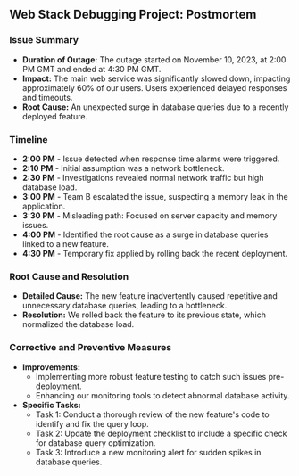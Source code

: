 ## Web Stack Debugging Project: Postmortem

### Issue Summary
- **Duration of Outage:** The outage started on November 10, 2023, at 2:00 PM GMT and ended at 4:30 PM GMT.
- **Impact:** The main web service was significantly slowed down, impacting approximately 60% of our users. Users experienced delayed responses and timeouts.
- **Root Cause:** An unexpected surge in database queries due to a recently deployed feature.

### Timeline
- **2:00 PM** - Issue detected when response time alarms were triggered.
- **2:10 PM** - Initial assumption was a network bottleneck.
- **2:30 PM** - Investigations revealed normal network traffic but high database load.
- **3:00 PM** - Team B escalated the issue, suspecting a memory leak in the application.
- **3:30 PM** - Misleading path: Focused on server capacity and memory issues.
- **4:00 PM** - Identified the root cause as a surge in database queries linked to a new feature.
- **4:30 PM** - Temporary fix applied by rolling back the recent deployment.

### Root Cause and Resolution
- **Detailed Cause:** The new feature inadvertently caused repetitive and unnecessary database queries, leading to a bottleneck.
- **Resolution:** We rolled back the feature to its previous state, which normalized the database load.

### Corrective and Preventive Measures
- **Improvements:** 
  - Implementing more robust feature testing to catch such issues pre-deployment.
  - Enhancing our monitoring tools to detect abnormal database activity.
- **Specific Tasks:**
  - Task 1: Conduct a thorough review of the new feature's code to identify and fix the query loop.
  - Task 2: Update the deployment checklist to include a specific check for database query optimization.
  - Task 3: Introduce a new monitoring alert for sudden spikes in database queries.
